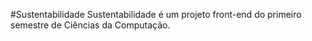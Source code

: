 #Sustentabilidade
Sustentabilidade é um projeto front-end do primeiro semestre de Ciências da Computação.
